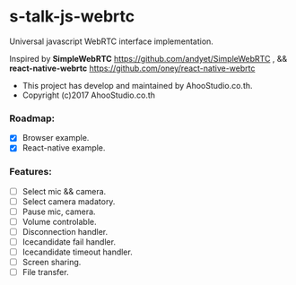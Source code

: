 # s-talk-js-webrtc

Universal javascript WebRTC interface implementation.

Inspired by **SimpleWebRTC** https://github.com/andyet/SimpleWebRTC ,
&& **react-native-webrtc** https://github.com/oney/react-native-webrtc
* This project has develop and maintained by AhooStudio.co.th.
* Copyright (c)2017 AhooStudio.co.th

### Roadmap: 
- [x] Browser example.
- [x] React-native example.

### Features:
- [ ] Select mic && camera.
- [ ] Select camera madatory.
- [ ] Pause mic, camera.
- [ ] Volume controlable.
- [ ] Disconnection handler.
- [ ] Icecandidate fail handler.
- [ ] Icecandidate timeout handler.
- [ ] Screen sharing.
- [ ] File transfer.
